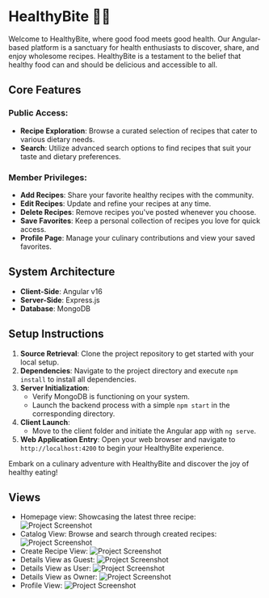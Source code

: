 # HealthyBite 🌱🍴

Welcome to HealthyBite, where good food meets good health. Our Angular-based platform is a sanctuary for health enthusiasts to discover, share, and enjoy wholesome recipes. HealthyBite is a testament to the belief that healthy food can and should be delicious and accessible to all.

## Core Features

### Public Access:
- **Recipe Exploration**: Browse a curated selection of recipes that cater to various dietary needs.
- **Search**: Utilize advanced search options to find recipes that suit your taste and dietary preferences.

### Member Privileges:
- **Add Recipes**: Share your favorite healthy recipes with the community.
- **Edit Recipes**: Update and refine your recipes at any time.
- **Delete Recipes**: Remove recipes you've posted whenever you choose.
- **Save Favorites**: Keep a personal collection of recipes you love for quick access.
- **Profile Page**: Manage your culinary contributions and view your saved favorites.

## System Architecture
- **Client-Side**: Angular v16
- **Server-Side**: Express.js
- **Database**: MongoDB

## Setup Instructions
1. **Source Retrieval**: Clone the project repository to get started with your local setup.
2. **Dependencies**: Navigate to the project directory and execute `npm install` to install all dependencies.
3. **Server Initialization**:
   - Verify MongoDB is functioning on your system.
   - Launch the backend process with a simple `npm start` in the corresponding directory.
4. **Client Launch**:
   - Move to the client folder and initiate the Angular app with `ng serve`.
5. **Web Application Entry**: Open your web browser and navigate to `http://localhost:4200` to begin your HealthyBite experience.

Embark on a culinary adventure with HealthyBite and discover the joy of healthy eating!

## Views
- Homepage view: Showcasing the latest three recipe:
![Project Screenshot](./screenshots/homepage.png)
- Catalog View: Browse and search through created recipes:
![Project Screenshot](./screenshots/catalog.png)
- Create Recipe View:
![Project Screenshot](./screenshots/create-recipe.png)
- Details View as Guest:
![Project Screenshot](./screenshots/details-guest.png)
- Details View as User:
![Project Screenshot](./screenshots/details-user.png)
- Details View as Owner:
![Project Screenshot](./screenshots/details-owner.png)
- Profile View:
![Project Screenshot](./screenshots/profile.png)



  


